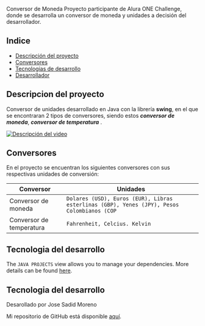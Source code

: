  Conversor de Moneda
Proyecto participante de Alura ONE Challenge, donde se desarrolla un conversor de moneda y unidades a decisión del desarrollador.

## Indice
* [Descripción del proyecto](#descripcion-del-proyecto)
* [Conversores](#conversores)
* [Tecnologias de desarrollo](#tecnologias-de-desarrollo)
* [Desarrollador](#desarollador)

## Descripcion del proyecto
Conversor de unidades desarrollado en Java con la librería **swing**, en el que se encontraran 2 tipos de conversores, siendo estos ***conversor de moneda***, ***conversor de temperatura*** .

[![Descripción del video](https://i9.ytimg.com/vi_webp/SbISVoACio4/mq1.webp?sqp=CJCU76AG-oaymwEmCMACELQB8quKqQMa8AEB-AH6CYAC0AWKAgwIABABGGUgYShNMA8=&rs=AOn4CLAazPDcgLZJgmWIfLasK1Tzi39wHQ)](https://youtu.be/SbISVoACio4)


## Conversores

En el proyecto se encuentran los siguientes conversores con sus respectivas unidades de conversión:

|           Conversor     |Unidades                                                   |
|----------------|-------------------------------|
|Conversor de moneda |`Dolares (USD), Euros (EUR), Libras esterlinas (GBP), Yenes (JPY), Pesos Colombianos (COP `                        |
|Conversor de temperatura          |`Fahrenheit, Celcius. Kelvin`            |           



## Tecnologia del desarrollo
The `JAVA PROJECTS` view allows you to manage your dependencies. More details can be found [here](https://github.com/microsoft/vscode-java-dependency#manage-dependencies).

## Tecnologia del desarrollo
Desarollado por Jose Sadid Moreno

Mi repositorio de GitHub está disponible [aquí](https://github.com/sadid8).

